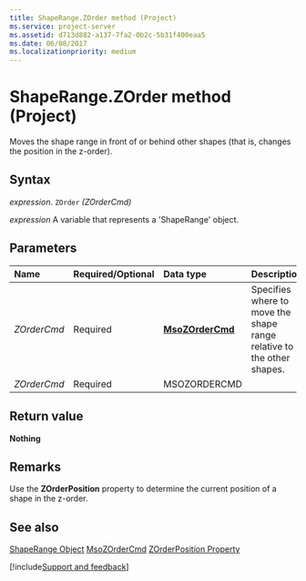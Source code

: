 ```yaml
---
title: ShapeRange.ZOrder method (Project)
ms.service: project-server
ms.assetid: d713d882-a137-7fa2-0b2c-5b31f400eaa5
ms.date: 06/08/2017
ms.localizationpriority: medium
---
```



# ShapeRange.ZOrder method (Project)
Moves the shape range in front of or behind other shapes (that is, changes the position in the z-order).

## Syntax

_expression_. `ZOrder` _(ZOrderCmd)_

_expression_ A variable that represents a 'ShapeRange' object.


## Parameters



|Name|Required/Optional|Data type|Description|
|:-----|:-----|:-----|:-----|
| _ZOrderCmd_|Required|**[MsoZOrderCmd](https://msdn.microsoft.com/library/office/ff861432%28v=office.15%29)**|Specifies where to move the shape range relative to the other shapes.|
| _ZOrderCmd_|Required|MSOZORDERCMD||

## Return value

 **Nothing**


## Remarks

Use the **ZOrderPosition** property to determine the current position of a shape in the z-order.


## See also


[ShapeRange Object](Project.shaperange.md)
[MsoZOrderCmd](https://msdn.microsoft.com/library/office/ff861432%28v=office.15%29)
[ZOrderPosition Property](Project.shape.zorderposition.md)

[!include[Support and feedback](~/includes/feedback-boilerplate.md)]